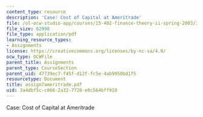 ```yaml
---
content_type: resource
description: 'Case: Cost of Capital at Ameritrade'
file: /ol-ocw-studio-app/courses/15-402-finance-theory-ii-spring-2003/3a4dbf5cc0662a327720e0c564bff919_assign7ameritrade.pdf
file_size: 62998
file_type: application/pdf
learning_resource_types:
- Assignments
license: https://creativecommons.org/licenses/by-nc-sa/4.0/
ocw_type: OCWFile
parent_title: Assignments
parent_type: CourseSection
parent_uid: 47739ec7-f45f-d12f-fc5e-4ab9950bd1f5
resourcetype: Document
title: assign7ameritrade.pdf
uid: 3a4dbf5c-c066-2a32-7720-e0c564bff919
---
```

Case: Cost of Capital at Ameritrade